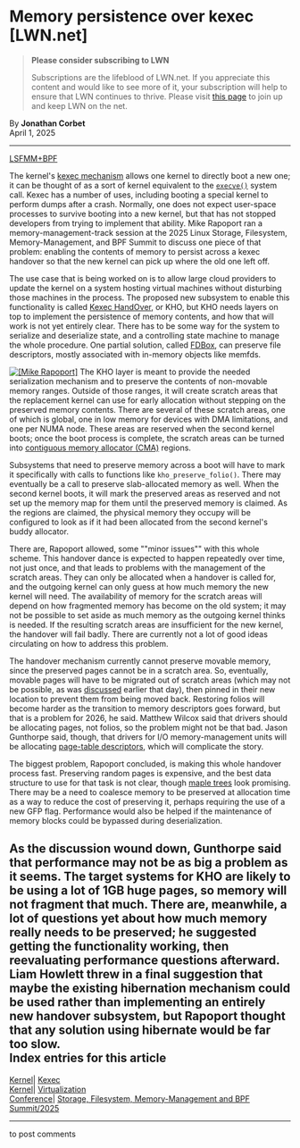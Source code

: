 # Memory persistence over kexec [LWN.net]

> **Please consider subscribing to LWN**
> 
> Subscriptions are the lifeblood of LWN.net. If you appreciate this content and would like to see more of it, your subscription will help to ensure that LWN continues to thrive. Please visit [this page](/Promo/nst-nag1/subscribe) to join up and keep LWN on the net. 

By **Jonathan Corbet**  
April 1, 2025 

* * *

[LSFMM+BPF](/Articles/lsfmmbpf2025/)

The kernel's [kexec mechanism](https://man7.org/linux/man-pages/man8/kexec.8.html) allows one kernel to directly boot a new one; it can be thought of as a sort of kernel equivalent to the [`execve()`](https://man7.org/linux/man-pages/man2/execve.2.html) system call. Kexec has a number of uses, including booting a special kernel to perform dumps after a crash. Normally, one does not expect user-space processes to survive booting into a new kernel, but that has not stopped developers from trying to implement that ability. Mike Rapoport ran a memory-management-track session at the 2025 Linux Storage, Filesystem, Memory-Management, and BPF Summit to discuss one piece of that problem: enabling the contents of memory to persist across a kexec handover so that the new kernel can pick up where the old one left off. 

The use case that is being worked on is to allow large cloud providers to update the kernel on a system hosting virtual machines without disturbing those machines in the process. The proposed new subsystem to enable this functionality is called [Kexec HandOver](/ml/linux-kernel/20250320015551.2157511-1-changyuanl@google.com/), or KHO, but KHO needs layers on top to implement the persistence of memory contents, and how that will work is not yet entirely clear. There has to be some way for the system to serialize and deserialize state, and a controlling state machine to manage the whole procedure. One partial solution, called [FDBox](/ml/linux-kernel/20250307005830.65293-1-ptyadav@amazon.de/), can preserve file descriptors, mostly associated with in-memory objects like memfds. 

[![\[Mike Rapoport\]](https://static.lwn.net/images/conf/2025/lsfmm/MikeRapoport-sm.png)](/Articles/1016000/) The KHO layer is meant to provide the needed serialization mechanism and to preserve the contents of non-movable memory ranges. Outside of those ranges, it will create scratch areas that the replacement kernel can use for early allocation without stepping on the preserved memory contents. There are several of these scratch areas, one of which is global, one in low memory for devices with DMA limitations, and one per NUMA node. These areas are reserved when the second kernel boots; once the boot process is complete, the scratch areas can be turned into [contiguous memory allocator (CMA)](/Articles/486301/) regions. 

Subsystems that need to preserve memory across a boot will have to mark it specifically with calls to functions like `kho_preserve_folio()`. There may eventually be a call to preserve slab-allocated memory as well. When the second kernel boots, it will mark the preserved areas as reserved and not set up the memory map for them until the preserved memory is claimed. As the regions are claimed, the physical memory they occupy will be configured to look as if it had been allocated from the second kernel's buddy allocator. 

There are, Rapoport allowed, some ""minor issues"" with this whole scheme. This handover dance is expected to happen repeatedly over time, not just once, and that leads to problems with the management of the scratch areas. They can only be allocated when a handover is called for, and the outgoing kernel can only guess at how much memory the new kernel will need. The availability of memory for the scratch areas will depend on how fragmented memory has become on the old system; it may not be possible to set aside as much memory as the outgoing kernel thinks is needed. If the resulting scratch areas are insufficient for the new kernel, the handover will fail badly. There are currently not a lot of good ideas circulating on how to address this problem. 

The handover mechanism currently cannot preserve movable memory, since the preserved pages cannot be in a scratch area. So, eventually, movable pages will have to be migrated out of scratch areas (which may not be possible, as was [discussed](/Articles/1015551/) earlier that day), then pinned in their new location to prevent them from being moved back. Restoring folios will become harder as the transition to memory descriptors goes forward, but that is a problem for 2026, he said. Matthew Wilcox said that drivers should be allocating pages, not folios, so the problem might not be that bad. Jason Gunthorpe said, though, that drivers for I/O memory-management units will be allocating [page-table descriptors](/Articles/937839/), which will complicate the story. 

The biggest problem, Rapoport concluded, is making this whole handover process fast. Preserving random pages is expensive, and the best data structure to use for that task is not clear, though [maple trees](/Articles/845507/) look promising. There may be a need to coalesce memory to be preserved at allocation time as a way to reduce the cost of preserving it, perhaps requiring the use of a new GFP flag. Performance would also be helped if the maintenance of memory blocks could be bypassed during deserialization. 

As the discussion wound down, Gunthorpe said that performance may not be as big a problem as it seems. The target systems for KHO are likely to be using a lot of 1GB huge pages, so memory will not fragment that much. There are, meanwhile, a lot of questions yet about how much memory really needs to be preserved; he suggested getting the functionality working, then reevaluating performance questions afterward. Liam Howlett threw in a final suggestion that maybe the existing hibernation mechanism could be used rather than implementing an entirely new handover subsystem, but Rapoport thought that any solution using hibernate would be far too slow.  
Index entries for this article  
---  
[Kernel](/Kernel/Index)| [Kexec](/Kernel/Index#Kexec)  
[Kernel](/Kernel/Index)| [Virtualization](/Kernel/Index#Virtualization)  
[Conference](/Archives/ConferenceIndex/)| [Storage, Filesystem, Memory-Management and BPF Summit/2025](/Archives/ConferenceIndex/#Storage_Filesystem_Memory-Management_and_BPF_Summit-2025)  
  


* * *

to post comments 
